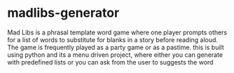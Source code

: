 # madlibs-generator
Mad Libs is a phrasal template word game where one player prompts others for a list of words to substitute for blanks in a story before reading aloud. The game is frequently played as a party game or as a pastime.
this is built using python and its a menu driven project, where either you can generate with predefined lists or you can ask from the user to suggests the word
